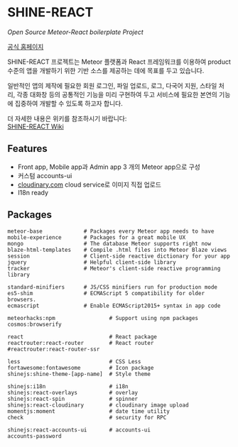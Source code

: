 # SHINE-REACT

*Open Source Meteor-React boilerplate Project*

[공식 홈페이지](http://shinejs.io)

SHINE-REACT 프로젝트는 Meteor 플랫폼과 React 프레임워크를 이용하여 product 수준의 앱을 개발하기 위한 기반 소스를 제공하는 데에 목표를 두고 있습니다.  

일반적인 앱의 제작에 필요한 회원 로그인, 파일 업로드, 로그, 다국어 지원, 스타일 처리, 각종 대화창 등의 공통적인 기능을 미리 구현하여 두고
서비스에 필요한 본연의 기능에 집중하여 개발할 수 있도록 하고자 합니다.

더 자세한 내용은 위키를 참조하시기 바랍니다:  
[SHINE-REACT Wiki](https://github.com/shine-js/shine-react/wiki)

## Features

* Front app, Mobile app과 Admin app 3 개의 Meteor app으로 구성  
* 커스텀 accounts-ui
* [cloudinary.com](http://cloudinary.com/) cloud service로 이미지 직접 업로드
* I18n ready

## Packages

    
    meteor-base             # Packages every Meteor app needs to have
    mobile-experience       # Packages for a great mobile UX
    mongo                   # The database Meteor supports right now
    blaze-html-templates    # Compile .html files into Meteor Blaze views
    session                 # Client-side reactive dictionary for your app
    jquery                  # Helpful client-side library
    tracker                 # Meteor's client-side reactive programming library
    
    standard-minifiers      # JS/CSS minifiers run for production mode
    es5-shim                # ECMAScript 5 compatibility for older browsers.
    ecmascript              # Enable ECMAScript2015+ syntax in app code
    
    meteorhacks:npm                 # Support using npm packages
    cosmos:browserify
    
    react                           # React package
    reactrouter:react-router        # React router 
    #reactrouter:react-router-ssr
    
    less                            # CSS Less
    fortawesome:fontawesome         # Icon package
    shinejs:shine-theme-[app-name]  # Style theme
    
    shinejs:i18n                    # i18n
    shinejs:react-overlays          # overlay
    shinejs:react-spin              # spinner
    shinejs:react-cloudinary        # cloudinary image upload
    momentjs:moment                 # date time utility
    check                           # security for RPC
    
    shinejs:react-accounts-ui       # accounts-ui
    accounts-password

